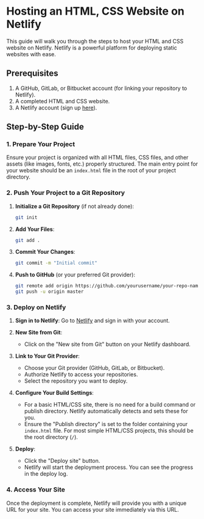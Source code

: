 # Hosting an HTML, CSS Website on Netlify

This guide will walk you through the steps to host your HTML and CSS website on Netlify. Netlify is a powerful platform for deploying static websites with ease.

## Prerequisites

1. A GitHub, GitLab, or Bitbucket account (for linking your repository to Netlify).
2. A completed HTML and CSS website.
3. A Netlify account (sign up [here](https://www.netlify.com/)).

## Step-by-Step Guide

### 1. Prepare Your Project

Ensure your project is organized with all HTML files, CSS files, and other assets (like images, fonts, etc.) properly structured. The main entry point for your website should be an `index.html` file in the root of your project directory.

### 2. Push Your Project to a Git Repository

1. **Initialize a Git Repository** (if not already done):
   ```bash
   git init
2. **Add Your Files**:
   ```bash
   git add .
3. **Commit Your Changes**:
   ```bash
   git commit -m "Initial commit"
4. **Push to GitHub** (or your preferred Git provider):
   ```bash
   git remote add origin https://github.com/yourusername/your-repo-name.git
   git push -u origin master
### 3. Deploy on Netlify

1. **Sign in to Netlify**: Go to [Netlify](https://www.netlify.com/) and sign in with your account.
    
2. **New Site from Git**:
   - Click on the "New site from Git" button on your Netlify dashboard.

3. **Link to Your Git Provider**:
   - Choose your Git provider (GitHub, GitLab, or Bitbucket).
   - Authorize Netlify to access your repositories.
   - Select the repository you want to deploy.

4. **Configure Your Build Settings**:
   - For a basic HTML/CSS site, there is no need for a build command or publish directory. Netlify automatically detects and sets these for you.
   - Ensure the "Publish directory" is set to the folder containing your `index.html` file. For most simple HTML/CSS projects, this should be the root directory (`/`).

5. **Deploy**:
   - Click the "Deploy site" button.
   - Netlify will start the deployment process. You can see the progress in the deploy log.

### 4. Access Your Site

Once the deployment is complete, Netlify will provide you with a unique URL for your site. You can access your site immediately via this URL.


